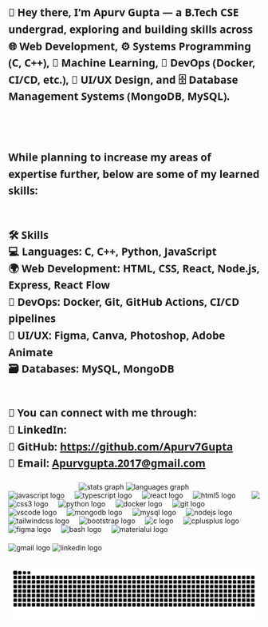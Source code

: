 <h2 align="left" style="font-family:Segoe UI, sans-serif; line-height:1.6;">
  👋 <strong>Hey there, I'm Apurv Gupta</strong> — a <strong>B.Tech CSE undergrad</strong>, exploring and building skills across  
  <strong>🌐 Web Development</strong>,  
  <strong>⚙️ Systems Programming</strong> (C, C++),  
  <strong>🤖 Machine Learning</strong>,  
  <strong>🐳 DevOps</strong> (Docker, CI/CD, etc.),  
  <strong>🎨 UI/UX Design</strong>, and  
  <strong>🗄️ Database Management Systems</strong> (MongoDB, MySQL).  
  
  <br><br>
  While planning to increase my areas of expertise further, below are some of my learned skills:
  <br><br>

  🛠️ <strong>Skills</strong><br>
  💻 <strong>Languages:</strong> C, C++, Python, JavaScript<br>
  🌍 <strong>Web Development:</strong> HTML, CSS, React, Node.js, Express, React Flow<br>
  🚀 <strong>DevOps:</strong> Docker, Git, GitHub Actions, CI/CD pipelines<br>
  🎨 <strong>UI/UX:</strong> Figma, Canva, Photoshop, Adobe Animate<br>
  🗃️ <strong>Databases:</strong> MySQL, MongoDB<br><br>

  🔗 <strong>You can connect with me through:</strong><br>
  📇 <strong>LinkedIn:</strong> <br>
  🐙 <strong>GitHub:</strong> https://github.com/Apurv7Gupta<br>
  📧 <strong>Email:</strong> Apurvgupta.2017@gmail.com
</h2>

<div align="center">
  <img src="https://github-readme-stats.vercel.app/api?username=Apurv7Gupta&hide_title=false&hide_rank=false&show_icons=true&include_all_commits=true&count_private=true&disable_animations=false&theme=dracula&locale=en&hide_border=false" height="150" alt="stats graph"  />
  <img src="https://github-readme-stats.vercel.app/api/top-langs?username=Apurv7Gupta&locale=en&hide_title=false&layout=compact&card_width=320&langs_count=5&theme=dracula&hide_border=false" height="150" alt="languages graph"  />
</div>

<img align="right" height="150" src="https://i.pinimg.com/736x/1d/38/e9/1d38e933b479dd4c44e10ec2f599bfca.jpg"  />

<div align="left">
  <img src="https://cdn.jsdelivr.net/gh/devicons/devicon/icons/javascript/javascript-original.svg" height="30" alt="javascript logo"  />
  <img width="12" />
  <img src="https://cdn.jsdelivr.net/gh/devicons/devicon/icons/typescript/typescript-original.svg" height="30" alt="typescript logo"  />
  <img width="12" />
  <img src="https://cdn.jsdelivr.net/gh/devicons/devicon/icons/react/react-original.svg" height="30" alt="react logo"  />
  <img width="12" />
  <img src="https://cdn.jsdelivr.net/gh/devicons/devicon/icons/html5/html5-original.svg" height="30" alt="html5 logo"  />
  <img width="12" />
  <img src="https://cdn.jsdelivr.net/gh/devicons/devicon/icons/css3/css3-original.svg" height="30" alt="css3 logo"  />
  <img width="12" />
  <img src="https://cdn.jsdelivr.net/gh/devicons/devicon/icons/python/python-original.svg" height="30" alt="python logo"  />
  <img width="12" />
  <img src="https://cdn.jsdelivr.net/gh/devicons/devicon/icons/docker/docker-original.svg" height="30" alt="docker logo"  />
  <img width="12" />
  <img src="https://cdn.jsdelivr.net/gh/devicons/devicon/icons/git/git-original.svg" height="30" alt="git logo"  />
  <img width="12" />
  <img src="https://cdn.jsdelivr.net/gh/devicons/devicon/icons/vscode/vscode-original.svg" height="30" alt="vscode logo"  />
  <img width="12" />
  <img src="https://cdn.jsdelivr.net/gh/devicons/devicon/icons/mongodb/mongodb-original.svg" height="30" alt="mongodb logo"  />
  <img width="12" />
  <img src="https://cdn.jsdelivr.net/gh/devicons/devicon/icons/mysql/mysql-original.svg" height="30" alt="mysql logo"  />
  <img width="12" />
  <img src="https://cdn.jsdelivr.net/gh/devicons/devicon/icons/nodejs/nodejs-original.svg" height="30" alt="nodejs logo"  />
  <img width="12" />
  <img src="https://cdn.jsdelivr.net/gh/devicons/devicon/icons/tailwindcss/tailwindcss-original-wordmark.svg" height="30" alt="tailwindcss logo"  />
  <img width="12" />
  <img src="https://cdn.jsdelivr.net/gh/devicons/devicon/icons/bootstrap/bootstrap-original.svg" height="30" alt="bootstrap logo"  />
  <img width="12" />
  <img src="https://cdn.jsdelivr.net/gh/devicons/devicon/icons/c/c-original.svg" height="30" alt="c logo"  />
  <img width="12" />
  <img src="https://cdn.jsdelivr.net/gh/devicons/devicon/icons/cplusplus/cplusplus-original.svg" height="30" alt="cplusplus logo"  />
  <img width="12" />
  <img src="https://cdn.jsdelivr.net/gh/devicons/devicon/icons/figma/figma-original.svg" height="30" alt="figma logo"  />
  <img width="12" />
  <img src="https://cdn.simpleicons.org/gnubash/4EAA25" height="30" alt="bash logo"  />
  <img width="12" />
  <img src="https://cdn.jsdelivr.net/gh/devicons/devicon/icons/materialui/materialui-original.svg" height="30" alt="materialui logo"  />
</div>

<div align="left" style="margin-top: 20px;">
  <img src="https://img.shields.io/static/v1?message=Gmail&logo=gmail&label=&color=D14836&logoColor=white&labelColor=&style=for-the-badge" height="35" alt="gmail logo"  />
  <img src="https://img.shields.io/static/v1?message=LinkedIn&logo=linkedin&label=&color=0077B5&logoColor=white&labelColor=&style=for-the-badge" height="35" alt="linkedin logo"  />
</div>

<br clear="both">

<img src="https://raw.githubusercontent.com/Apurv7Gupta/Apurv7Gupta/output/snake.svg" alt="Snake animation" />
